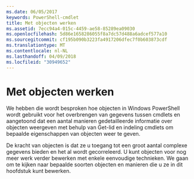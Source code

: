 ```yaml
---
ms.date: 06/05/2017
keywords: PowerShell-cmdlet
title: Met objecten werken
ms.assetid: 7ecc94a4-015c-4459-ae58-85289ea09030
ms.openlocfilehash: 5d86e1658286055f8a7dc57d488a6adcef577a10
ms.sourcegitcommit: cf195b090b3223fa4917206dfec7f0b603873cdf
ms.translationtype: MT
ms.contentlocale: nl-NL
ms.lasthandoff: 04/09/2018
ms.locfileid: "30949652"
---
```

# <a name="working-with-objects"></a>Met objecten werken

We hebben die wordt besproken hoe objecten in Windows PowerShell wordt gebruikt voor het overbrengen van gegevens tussen cmdlets en aangetoond dat een aantal manieren gedetailleerde informatie over objecten weergeven met behulp van Get-lid en indeling cmdlets om bepaalde eigenschappen van objecten weer te geven.

De kracht van objecten is dat ze u toegang tot een groot aantal complexe gegevens bieden en het al wordt gecorreleerd. U kunt objecten voor nog meer werk verder bewerken met enkele eenvoudige technieken. We gaan om te kijken naar bepaalde soorten objecten en manieren die u ze in dit hoofdstuk kunt bewerken.